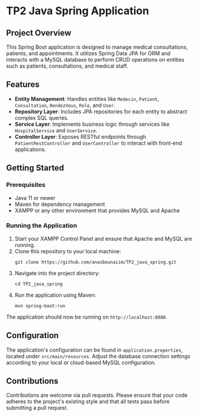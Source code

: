 
# TP2 Java Spring Application

## Project Overview

This Spring Boot application is designed to manage medical consultations, patients, and appointments. It utilizes Spring Data JPA for ORM and interacts with a MySQL database to perform CRUD operations on entities such as patients, consultations, and medical staff.

## Features

- **Entity Management**: Handles entities like `Medecin`, `Patient`, `Consultation`, `RendezVous`, `Role`, and `User`.
- **Repository Layer**: Includes JPA repositories for each entity to abstract complex SQL queries.
- **Service Layer**: Implements business logic through services like `HospitalService` and `UserService`.
- **Controller Layer**: Exposes RESTful endpoints through `PatientRestController` and `UserController` to interact with front-end applications.

## Getting Started

### Prerequisites

- Java 11 or newer
- Maven for dependency management
- XAMPP or any other environment that provides MySQL and Apache

### Running the Application

1. Start your XAMPP Control Panel and ensure that Apache and MySQL are running.
2. Clone this repository to your local machine:
   ```
   git clone https://github.com/anasbounaiim/TP2_java_spring.git
   ```
3. Navigate into the project directory:
   ```
   cd TP2_java_spring
   ```
4. Run the application using Maven:
   ```
   mvn spring-boot:run
   ```

The application should now be running on `http://localhost:8080`.

## Configuration

The application's configuration can be found in `application.properties`, located under `src/main/resources`. Adjust the database connection settings according to your local or cloud-based MySQL configuration.

## Contributions

Contributions are welcome via pull requests. Please ensure that your code adheres to the project's existing style and that all tests pass before submitting a pull request.





